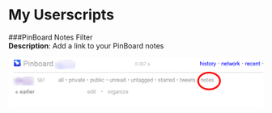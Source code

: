# My Userscripts   

###PinBoard Notes Filter   
**Description**: Add a link to your PinBoard notes   

![](screenshots/PinBoardNotesFilter.user00.png)